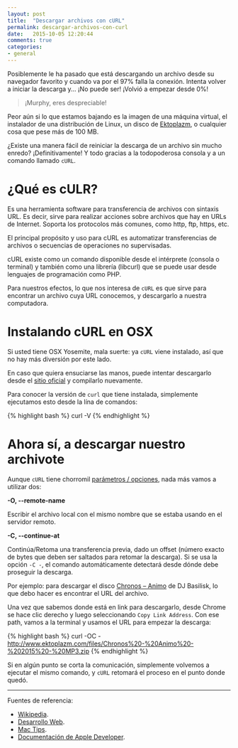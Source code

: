 ```yaml
---
layout: post
title:  "Descargar archivos con cURL"
permalink: descargar-archivos-con-curl
date:   2015-10-05 12:20:44
comments: true
categories:
- general
---
```


Posiblemente le ha pasado que está descargando un archivo desde su navegador favorito y cuando va por el 97% falla la conexión. Intenta volver a iniciar la descarga y... ¡No puede ser! ¡Volvió a empezar desde 0%!

> ¡Murphy, eres despreciable!

Peor aún si lo que estamos bajando es la imagen de una máquina virtual, el instalador de una distribución de Linux, un disco de [Ektoplazm](http://www.ektoplazm.com/), o cualquier cosa que pese más de 100 MB.

¿Existe una manera fácil de reiniciar la descarga de un archivo sin mucho enredo? ¡Definitivamente! Y todo gracias a la todopoderosa consola y a un comando llamado `cURL`.

<!--more-->

# ¿Qué es cULR?

Es una herramienta software para transferencia de archivos con sintaxis URL. Es decir, sirve para realizar acciones sobre archivos que hay en URLs de Internet. Soporta los protocolos más comunes, como http, ftp, https, etc.

El principal propósito y uso para cURL es automatizar transferencias de archivos o secuencias de operaciones no supervisadas.

cURL existe como un comando disponible desde el intérprete (consola o terminal) y también como una librería (libcurl) que se puede usar desde lenguajes de programación como PHP.

Para nuestros efectos, lo que nos interesa de `cURL` es que sirve para encontrar un archivo cuya URL conocemos, y descargarlo a nuestra computadora.

# Instalando cURL en OSX

Si usted tiene OSX Yosemite, mala suerte: ya `cURL` viene instalado, así que no hay más diversión por este lado.

En caso que quiera ensuciarse las manos, puede intentar descargarlo desde el [sitio oficial](http://curl.haxx.se/download.html∫) y compilarlo nuevamente.

Para conocer la versión de `curl` que tiene instalada, simplemente ejecutamos esto desde la lína de comandos:

{% highlight bash %}
curl -V
{% endhighlight %}

# Ahora sí, a descargar nuestro archivote

Aunque `cURL` tiene chorromil [parámetros / opciones](http://curl.haxx.se/docs/manpage.html), nada más vamos a utilizar dos:

**-O, --remote-name**

Escribir el archivo local con el mismo nombre que se estaba usando en el servidor remoto.

**-C, --continue-at**

Continúa/Retoma una transferencia previa, dado un offset (número exacto de bytes que deben ser saltados para retomar la descarga). Si se usa la opción `-C -`, el comando automáticamente detectará desde dónde debe proseguir la descarga.

Por ejemplo: para descargar el disco [Chronos – Animo](http://www.ektoplazm.com/free-music/chronos-animo) de DJ Basilisk, lo que debo hacer es encontrar el URL del archivo.

Una vez que sabemos donde está en link para descargarlo, desde Chrome se hace clic derecho y luego seleccionando `Copy Link Address`. Con ese path, vamos a la terminal y usamos el URL para empezar la descarga:

{% highlight bash %}
curl -OC - http://www.ektoplazm.com/files/Chronos%20-%20Animo%20-%202015%20-%20MP3.zip
{% endhighlight %}

Si en algún punto se corta la comunicación, simplemente volvemos a ejecutar el mismo comando, y `cURL` retomará el proceso en el punto donde quedó.

---

Fuentes de referencia:

* [Wikipedia](https://es.wikipedia.org/wiki/CURL).
* [Desarrollo Web](http://www.desarrolloweb.com/faq/que-es-curl.html).
* [Mac Tips](http://best-mac-tips.com/2012/02/05/resuming-broken-downloads/).
* [Documentación de Apple Developer](https://developer.apple.com/library/mac/documentation/Darwin/Reference/ManPages/man1/curl.1.html).
